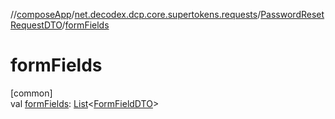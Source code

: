 //[composeApp](../../../index.md)/[net.decodex.dcp.core.supertokens.requests](../index.md)/[PasswordResetRequestDTO](index.md)/[formFields](form-fields.md)

# formFields

[common]\
val [formFields](form-fields.md): [List](https://kotlinlang.org/api/latest/jvm/stdlib/kotlin.collections/-list/index.html)&lt;[FormFieldDTO](../-form-field-d-t-o/index.md)&gt;
